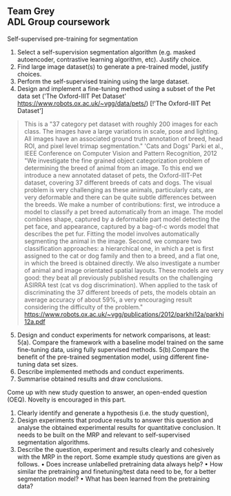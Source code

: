 Team Grey<br>
ADL Group coursework
---
Self-supervised pre-training for segmentation

1. Select a self-supervision segmentation algorithm (e.g. masked autoencoder, contrastive learning algorithm, etc). Justify choice.
2. Find large image dataset(s) to generate a pre-trained model, justify choices. 
3. Perform the self-supervised training using the large dataset. 
4. Design and implement a fine-tuning method using a subset of the Pet data set ('The Oxford-IIIT Pet Dataset' https://www.robots.ox.ac.uk/~vgg/data/pets/)
[!'The Oxford-IIIT Pet Dataset']
> This is a "37 category pet dataset with roughly 200 images for each class. The images have a large variations in scale, pose and lighting. All images have an associated ground truth annotation of breed, head ROI, and pixel level trimap segmentation."
> 'Cats and Dogs' Parki et al., IEEE Conference on Computer Vision and Pattern Recognition, 2012
> "We investigate the fine grained object categorization problem of determining the breed of animal from an image. To this end we introduce a new annotated dataset
> of pets, the Oxford-IIIT-Pet dataset, covering 37 different breeds of cats and dogs. The visual problem is very challenging as these animals, particularly cats,
> are very deformable and there can be quite subtle differences between the breeds. We make a number of contributions: first, we introduce a model to classify a pet
> breed automatically from an image. The model combines shape, captured by a deformable part model detecting the pet face, and appearance, captured by a bag-of-c
> words model that describes the pet fur. Fitting the model involves automatically segmenting the animal in the image. Second, we compare two classification
> approaches: a hierarchical one, in which a pet is first assigned to the cat or dog family and then to a breed, and a flat one, in which the breed is obtained
> directly. We also investigate a number of animal and image orientated spatial layouts. These models are very good: they beat all previously published results on
> the challenging ASIRRA test (cat vs dog discrimination). When applied to the task of discriminating the 37 different breeds of pets, the models obtain an average
> accuracy of about 59%, a very encouraging result considering the difficulty of the problem."
> https://www.robots.ox.ac.uk/~vgg/publications/2012/parkhi12a/parkhi12a.pdf

5. Design and conduct experiments for network comparisons, at least:
   5(a). Compare the framework with a baseline model trained on the same fine-tuning data, using fully supervised methods.
   5(b).Compare the benefit of the pre-trained segmentation model, using different fine-tuning data set sizes.
6. Describe implemented methods and conduct experiments.
7. Summarise obtained results and draw conclusions.

Come up with new study question to answer, an open-ended question (OEQ). Novelty is encouraged in this part.
1. Clearly identify and generate a hypothesis (i.e. the study question),
2. Design experiments that produce results to answer this question and analyse the obtained experimental results for quantitative conclusion.
   It needs to be built on the MRP and relevant to self-supervised segmentation algorithms.
3. Describe the question, experiment and results clearly and cohesively with the MRP in the report.
Some example study questions are given as follows.
• Does increase unlabelled pretraining data always help?
• How similar the pretraining and finetuning/test data need to be, for a better segmentation model?
• What has been learned from the pretraining data?
